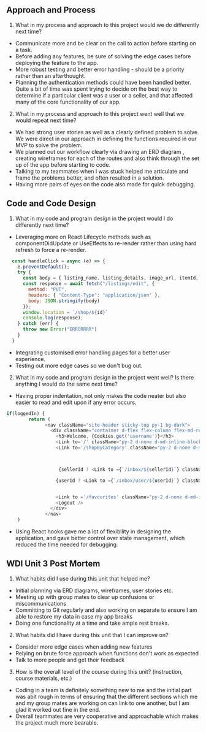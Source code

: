 ## Approach and Process

1. What in my process and approach to this project would we do differently next time?

  * Communicate more and be clear on the call to action before starting on a task.
  * Before adding any features, be sure of solving the edge cases before deploying the feature to the app.
  * More robust testing and better error handling - should be a priority rather than an afterthought.
  * Planning the authentication methods could have been handled better. Quite a bit of time was spent trying to decide on
    the best way to determine if a particular client was a user or a seller, and that affected many of the core 
    functionality of our app.

2. What in my process and approach to this project went well that we would repeat next time?

  * We had strong user stories as well as a clearly defined problem to solve. We were direct in our approach in defining the functions required in our MVP to solve the problem.
  * We planned out our workflow clearly via drawing an ERD diagram , creating wireframes for each of the routes and also think through the set up of the app before starting to code.
  * Talking to my teammates when I was stuck helped me articulate and frame the problems better, and often resulted in a solution. 
  * Having more pairs of eyes on the code also made for quick debugging.

## Code and Code Design

1. What in my code and program design in the project would I do differently next time?

  * Leveraging more on React Lifecycle methods such as componentDidUpdate or UseEffects to re-render rather than using hard refresh to force a re-render.
```javascript
  const handleClick = async (e) => {
    e.preventDefault();
    try {
      const body = { listing_name, listing_details, image_url, itemId, quantity, price }
      const response = await fetch("/listings/edit", {
        method: "PUT",
        headers: { "Content-Type": "application/json" },
        body: JSON.stringify(body)
      });
      window.location = `/shop/${id}`
      console.log(response);
    } catch (err) {
      throw new Error("ERRORRRR")
    }
  }
```

  * Integrating customised error handling pages for a better user experience.
  * Testing out more edge cases so we don't bug out.


2. What in my code and program design in the project went well? Is there anything I would do the same next time?

  * Having proper indentation, not only makes the code neater but also easier to read and edit upon if any error occurs.

```javascript
if(loggedIn) {
        return (
              <nav className="site-header sticky-top py-1 bg-dark">
                <div className="container d-flex flex-column flex-md-row justify-content-between text-light">
                  <h3>Welcome, {Cookies.get('username')}</h3>
                  <Link to='/' className="py-2 d-none d-md-inline-block text-light" id="link1">Home</Link>
                  <Link to='/shopByCategory' className="py-2 d-none d-md-inline-block text-light"  id="link2" >Shop By Category</Link>



                   {sellerId ? <Link to ={`/inbox/${sellerId}`} className="py-2 d-none d-md-inline-block text-light"  id="link3">Inbox</Link> : null }

                  {userId ? <Link to ={`/inbox/user/${userId}`} className="py-2 d-none d-md-inline-block text-light"  id="link3">Inbox</Link>: null}


                  <Link to ='/favourites' className="py-2 d-none d-md-inline-block text-light" id="link4">Your favourites</Link>
                  <Logout />
                </div>
              </nav>
    )
```

  * Using React hooks gave me a lot of flexibility in designing the application, and gave better control over state management, which reduced the time needed for debugging. 

## WDI Unit 3 Post Mortem

1. What habits did I use during this unit that helped me?

  * Initial planning via ERD diagrams, wireframes, user stories etc.
  * Meeting up with group mates to clear up confusions or miscommunications
  * Committing to Git regularly and also working on separate to ensure I am able to restore my data in case my app breaks
  * Doing one functionality at a time and take ample rest breaks.


2. What habits did I have during this unit that I can improve on?

  * Consider more edge cases when adding new features
  * Relying on brute force approach when functions don't work as expected
  * Talk to more people and get their feedback

3. How is the overall level of the course during this unit? (instruction, course materials, etc.)

  * Coding in a team is definitely something new to me and the initial part was abit rough in terms of ensuring that the different sections which me and my group mates are working on can link to one another, but I am glad it worked out fine in the end.
  * Overall teammates are very cooperative and approachable which makes the project much more bearable.





